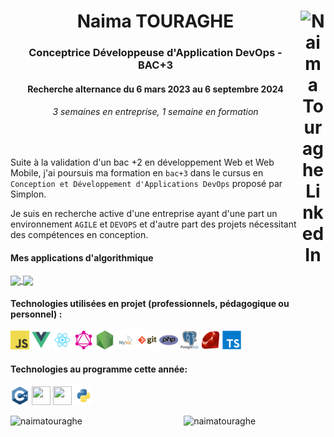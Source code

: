 <div align="center">
<h1 align="center">Naima TOURAGHE 
  <a href="https://www.linkedin.com/in/naima-touraghe/">
    <img align="right" alt="Naima Touraghe LinkedIn" width="40rem"  src="https://user-images.githubusercontent.com/80955884/208472617-0557c919-770e-49b6-8a99-5269762b4e84.png"/>
  </a>
</h1>
</div>

<h3 align="center">Conceptrice Développeuse d'Application DevOps - BAC+3</h3>
<h4 align="center">Recherche alternance du 6 mars 2023 au 6 septembre 2024</h4>
<h6 align="center">3 semaines en entreprise, 1 semaine en formation</h6>
<br/>

Suite à la validation d'un bac +2 en développement Web et Web Mobile, j'ai poursuis ma formation en `bac+3` dans le cursus en `Conception et Développement d'Applications DevOps` proposé par Simplon.

Je suis en recherche active d'une entreprise ayant d'une part un environnement `AGILE` et `DEVOPS` et d'autre part des projets nécessitant des compétences en conception. 


<h4 align="left">Mes applications d'algorithmique</h4>
<p align="left">
<a href="https://www.codingame.com/profile/517426c0b12e6be9d6343b80efd4ebf12521924">
  <img align="center" src="https://encrypted-tbn0.gstatic.com/images?q=tbn:ANd9GcRz6tpLhyngOAIEKxzvNX3hrXLVowd3k6qc5w&usqp=CAU" height=25>
</a>
<a href="https://www.codewars.com/users/naimatouraghe">
  <img align="center" src="https://www.codewars.com/packs/assets/logo.61192cf7.svg" height=25>
</a>
 </p>

<h4 align="left">Technologies utilisées en projet (professionnels, pédagogique ou personnel) :</h4>
<p align="left">

<code><img  height="30px" width="30px" src="https://raw.githubusercontent.com/github/explore/80688e429a7d4ef2fca1e82350fe8e3517d3494d/topics/javascript/javascript.png"></code>
<code><img height="30px" width="30px" src="https://raw.githubusercontent.com/github/explore/80688e429a7d4ef2fca1e82350fe8e3517d3494d/topics/vue/vue.png"></code>
<code><img height="30px" width="30px" src="https://raw.githubusercontent.com/github/explore/80688e429a7d4ef2fca1e82350fe8e3517d3494d/topics/react/react.png"></code>
<code><img height="30px" width="30px" src="https://raw.githubusercontent.com/github/explore/5c058a388828bb5fde0bcafd4bc867b5bb3f26f3/topics/graphql/graphql.png"></code>
<code><img height="30px" width="30px" src="https://raw.githubusercontent.com/github/explore/80688e429a7d4ef2fca1e82350fe8e3517d3494d/topics/nodejs/nodejs.png"></code>
<code><img height="30px" width="30px" src="https://raw.githubusercontent.com/github/explore/80688e429a7d4ef2fca1e82350fe8e3517d3494d/topics/mysql/mysql.png"></code>
<code><img height="30px" width="30px" src="https://raw.githubusercontent.com/github/explore/80688e429a7d4ef2fca1e82350fe8e3517d3494d/topics/git/git.png"></code>
<code><img height="30px" width="30px" src="https://raw.githubusercontent.com/devicons/devicon/master/icons/php/php-original.svg"></code>
<code><img height="30px" width="30px" src="https://raw.githubusercontent.com/devicons/devicon/master/icons/postgresql/postgresql-original-wordmark.svg"></code>
<code><img height="30px" width="30px" src="https://raw.githubusercontent.com/devicons/devicon/master/icons/ruby/ruby-original.svg"></code>
<code><img height="30px" width="30px" src="https://raw.githubusercontent.com/devicons/devicon/master/icons/typescript/typescript-original.svg"></code>
</p>

<h4 align="left">Technologies au programme cette année:</h4>
<code><img height="30px" width="30px" src="https://raw.githubusercontent.com/github/explore/80688e429a7d4ef2fca1e82350fe8e3517d3494d/topics/cpp/cpp.png"></code>
<code><img height="30px" width="30px" src="https://spng.pngfind.com/pngs/s/74-744402_java-logo-png-transparent-svg-vector-freebie-supply.png"></code>
<code><img height="30px" width="30px" src="https://www.vyrazu.com/wp-content/uploads/2021/01/iconfinder_21_Angular_logo_logos_4373284.svg"></code>
<code><img height="30px" width="30px" src="https://raw.githubusercontent.com/github/explore/80688e429a7d4ef2fca1e82350fe8e3517d3494d/topics/python/python.png"></code>



<p>
<img width="45%" align="left" src="https://github-readme-stats.vercel.app/api/top-langs?username=naimatouraghe&show_icons=true&locale=en&layout=compact" alt="naimatouraghe" />
<img width="45%"  align="right" src="https://github-readme-stats.vercel.app/api?username=naimatouraghe&show_icons=true&locale=en" alt="naimatouraghe" />
</p>
